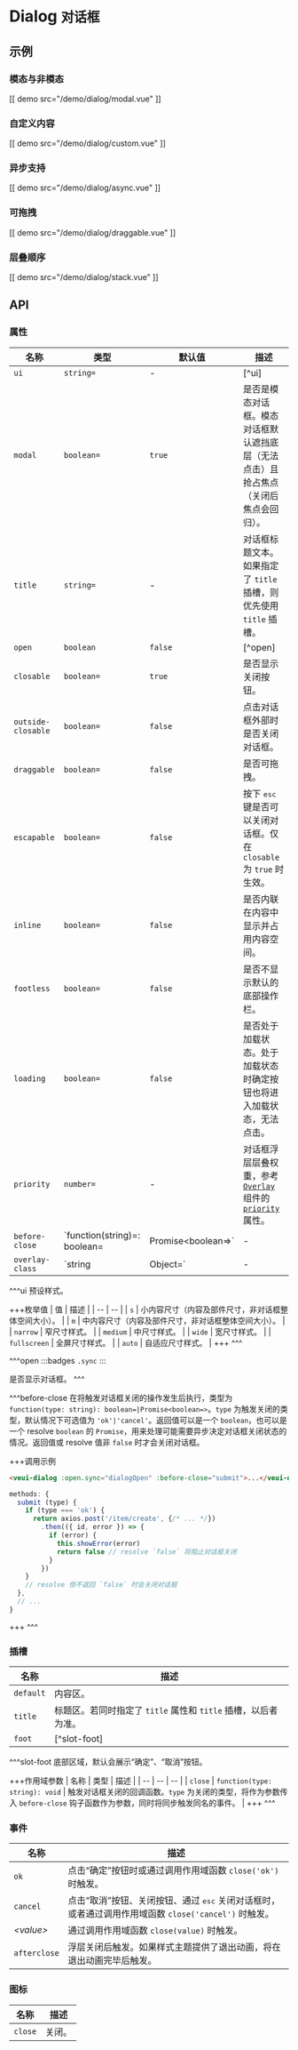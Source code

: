 # Dialog <small>对话框</small>

## 示例

### 模态与非模态

[[ demo src="/demo/dialog/modal.vue" ]]

### 自定义内容

[[ demo src="/demo/dialog/custom.vue" ]]

### 异步支持

[[ demo src="/demo/dialog/async.vue" ]]

### 可拖拽

[[ demo src="/demo/dialog/draggable.vue" ]]

### 层叠顺序

[[ demo src="/demo/dialog/stack.vue" ]]

## API

### 属性

| 名称 | 类型 | 默认值 | 描述 |
| -- | -- | -- | -- |
| `ui` | `string=` | - | [^ui] |
| `modal` | `boolean=` | `true` | 是否是模态对话框。模态对话框默认遮挡底层（无法点击）且抢占焦点（关闭后焦点会回归）。 |
| `title` | `string=` | - | 对话框标题文本。如果指定了 `title` 插槽，则优先使用 `title` 插槽。 |
| `open` | `boolean` | `false` | [^open] |
| `closable` | `boolean=` | `true` | 是否显示关闭按钮。 |
| `outside-closable` | `boolean=` | `false` | 点击对话框外部时是否关闭对话框。 |
| `draggable` | `boolean=` | `false` | 是否可拖拽。 |
| `escapable` | `boolean=` | `false` | 按下 <kbd>esc</kbd> 键是否可以关闭对话框。仅在 `closable` 为 `true` 时生效。 |
| `inline` | `boolean=` | `false` | 是否内联在内容中显示并占用内容空间。 |
| `footless` | `boolean=` | `false` | 是否不显示默认的底部操作栏。 |
| `loading` | `boolean=` | `false` | 是否处于加载状态。处于加载状态时确定按钮也将进入加载状态，无法点击。 |
| `priority` | `number=` | - | 对话框浮层层叠权重，参考 [`Overlay`](./overlay) 组件的 [`priority`](./overlay#props) 属性。 |
| `before-close` | `function(string)=: boolean=|Promise<boolean=>` | - | [^before-close] |
| `overlay-class` | `string|Object=` | - | 对话框浮层根元素类名，参考 [`Overlay`](./overlay) 组件的 [`overlay-class`](./overlay#props) 属性。 |

^^^ui
预设样式。

+++枚举值
| 值 | 描述 |
| -- | -- |
| `s` | 小内容尺寸（内容及部件尺寸，非对话框整体空间大小）。 |
| `m` | 中内容尺寸（内容及部件尺寸，非对话框整体空间大小）。 |
| `narrow` | 窄尺寸样式。 |
| `medium` | 中尺寸样式。 |
| `wide` | 宽尺寸样式。 |
| `fullscreen` | 全屏尺寸样式。 |
| `auto` | 自适应尺寸样式。 |
+++
^^^

^^^open
:::badges
`.sync`
:::

是否显示对话框。
^^^

^^^before-close
在将触发对话框关闭的操作发生后执行，类型为 `function(type: string): boolean=|Promise<boolean=>`。`type` 为触发关闭的类型，默认情况下可选值为 `'ok'|'cancel'`。返回值可以是一个 `boolean`，也可以是一个 resolve `boolean` 的 `Promise`，用来处理可能需要异步决定对话框关闭状态的情况。返回值或 resolve 值非 `false` 时才会关闭对话框。

+++调用示例
```html
<veui-dialog :open.sync="dialogOpen" :before-close="submit">...</veui-dialog>
```

```js
methods: {
  submit (type) {
    if (type === 'ok') {
      return axios.post('/item/create', {/* ... */})
        .then(({ id, error }) => {
          if (error) {
            this.showError(error)
            return false // resolve `false` 将阻止对话框关闭
          }
        })
    }
    // resolve 但不返回 `false` 时会关闭对话框
  },
  // ...
}
```
+++
^^^

### 插槽

| 名称 | 描述 |
| -- | -- |
| `default` | 内容区。 |
| `title` | 标题区。若同时指定了 `title` 属性和 `title` 插槽，以后者为准。 |
| `foot` | [^slot-foot] |

^^^slot-foot
底部区域，默认会展示“确定”、“取消”按钮。


+++作用域参数
| 名称 | 类型 | 描述 |
| -- | -- | -- |
| `close` | `function(type: string): void` | 触发对话框关闭的回调函数。`type` 为关闭的类型，将作为参数传入 `before-close` 钩子函数作为参数，同时将同步触发同名的事件。 |
+++
^^^

### 事件

| 名称 | 描述 |
| -- | -- |
| `ok` | 点击“确定”按钮时或通过调用作用域函数 `close('ok')` 时触发。 |
| `cancel` | 点击“取消”按钮、关闭按钮、通过 <kbd>esc</kbd> 关闭对话框时，或者通过调用作用域函数 `close('cancel')` 时触发。 |
| <var>&lt;value&gt;</var> | 通过调用作用域函数 `close(value)` 时触发。 |
| `afterclose` | 浮层关闭后触发。如果样式主题提供了退出动画，将在退出动画完毕后触发。 |

### 图标

| 名称 | 描述 |
| -- | -- |
| `close` | 关闭。 |
